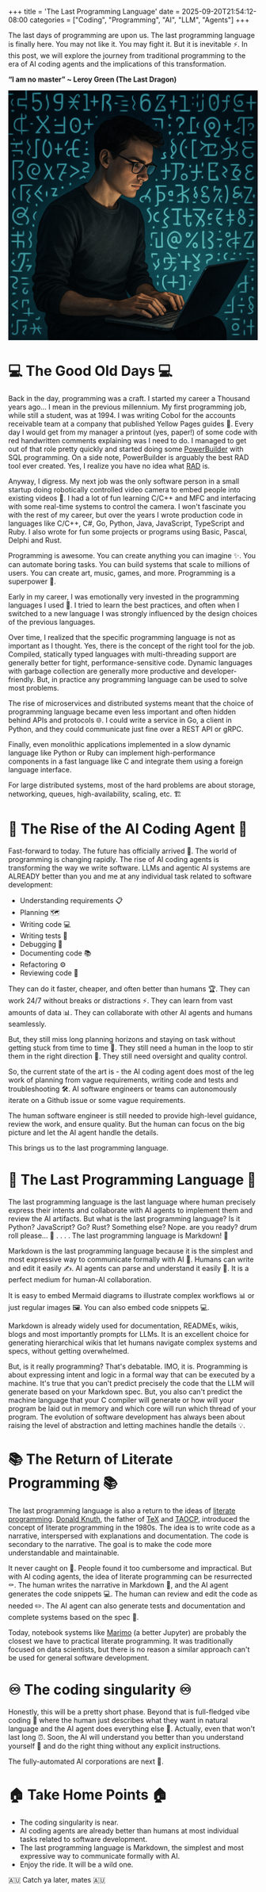 +++
title = 'The Last Programming Language'
date = 2025-09-20T21:54:12-08:00
categories = ["Coding", "Programming", "AI", "LLM", "Agents"]
+++

The last days of programming are upon us. The last programming language is finally here. You may not like it. You may
fight it. But it is inevitable ⚡. In this post, we will explore the journey from traditional programming to the era of
AI coding agents and the implications of this transformation.

**“I am no master” ~ Leroy Green (The Last Dragon)**

<!--more-->

![](images/hero.png)

# 💻 The Good Old Days 💻

Back in the day, programming was a craft. I started my career a Thousand years ago... I mean in the previous millennium.
My first programming job, while still a student, was at 1994. I was writing Cobol for the accounts receivable team at a
company that published Yellow Pages guides 📒. Every day I would get from my manager a printout (yes, paper!) of some
code with red handwritten
comments explaining was I need to do. I managed to get out of that role pretty quickly and started doing
some [PowerBuilder](https://en.wikipedia.org/wiki/PowerBuilder) with SQL programming. On a side note, PowerBuilder is
arguably the best RAD tool ever created. Yes, I realize you have no idea
what [RAD](https://en.wikipedia.org/wiki/Rapid_application_development) is.

Anyway, I digress. My next job was the only software person in a small startup doing robotically controlled video camera
to embed people into existing videos 🎥. I had a lot of fun learning C/C++ and MFC and interfacing with some real-time
systems to control the camera. I won't fascinate you with the rest of my career, but over the years I wrote production
code in languages like C/C++, C#, Go, Python, Java, JavaScript, TypeScript and Ruby. I also wrote for fun some projects
or programs using Basic, Pascal,
Delphi and Rust.

Programming is awesome. You can create anything you can imagine ✨. You can automate boring tasks. You can build systems
that scale to millions of users. You can create art, music, games, and more. Programming is a superpower 🦸.

Early in my career, I was emotionally very invested in the programming languages I used 💝. I tried to learn the best
practices, and often when I switched to a new language I was strongly influenced by the design choices of the previous
languages.

Over time, I realized that the specific programming language is not as important as I thought. Yes, there is the concept
of the right tool for the job. Compiled, statically typed languages with multi-threading support are generally better
for tight, performance-sensitive code. Dynamic languages with garbage collection are generally more productive and
developer-friendly. But, in practice any programming language can be used to solve most problems.

The rise of microservices and distributed systems meant that the choice of programming language became even less
important and often hidden behind APIs and protocols 🌐. I could write a service in Go, a client in Python, and they
could
communicate just fine over a REST API or gRPC.

Finally, even monolithic applications implemented in a slow dynamic language like Python or Ruby can implement
high-performance components in a fast language like C and integrate them using a foreign language interface.

For large distributed systems, most of the hard problems are about storage, networking, queues, high-availability,
scaling, etc. 🏗️

# 🤖 The Rise of the AI Coding Agent 🤖

Fast-forward to today. The future has officially arrived 🚀. The world of programming is changing rapidly. The rise of AI
coding agents is transforming the way we write software. LLMs and agentic AI systems are ALREADY better than you and me
at any individual task related to software development:

- Understanding requirements 📋
- Planning 🗺️
- Writing code 💻
- Writing tests 🧪
- Debugging 🐛
- Documenting code 📚
- Refactoring ⚙️
- Reviewing code 👀

They can do it faster, cheaper, and often better than humans 🏆. They can work 24/7 without breaks or distractions ⚡.
They
can learn from vast amounts of data 📊. They can collaborate with other AI agents and humans seamlessly.

But, they still miss long planning horizons and staying on task without getting stuck from time to time 🔄. They still
need
a human in the loop to stir them in the right direction 🧭. They still need oversight and quality control.

So, the current state of the art is - the AI coding agent does most of the leg work of planning from vague requirements,
writing code and tests and troubleshooting 🛠️. AI software engineers or teams can autonomously iterate on a Github issue
or
some vague requirements.

The human software engineer is still needed to provide high-level guidance, review the work, and ensure quality. But the
human can focus on the big picture and let the AI agent handle the details.

This brings us to the last programming language.

# 📝 The Last Programming Language 📝

The last programming language is the last language where human precisely express their intents and collaborate with AI
agents to implement them and review the AI artifacts. But what is the last programming language? Is it Python?
JavaScript? Go? Rust? Something else?
Nope. are you ready? drum roll please... 🥁
.
.
.
.
The last programming language is Markdown! 🎉

Markdown is the last programming language because it is the simplest and most expressive way to communicate formally
with AI 🤖. Humans can write and edit it easily ✍️. AI agents can parse and understand it easily 🧠. It is a perfect
medium for human-AI collaboration.

It is easy to embed Mermaid diagrams to illustrate complex workflows 📊 or just regular images 🖼️. You can also embed
code snippets 💻.

Markdown is already widely used for documentation, READMEs, wikis, blogs and most importantly prompts for LLMs. It is an
excellent choice for generating hierarchical wikis that let humans navigate complex systems and specs, without getting
overwhelmed.

But, is it really programming? That's debatable. IMO, it is. Programming is about expressing intent and logic in a
formal way that can be executed by a machine. It's true that you can't predict precisely the code that the LLM will
generate based on your Markdown spec. But, you also can't predict the machine language that your C compiler will generate or how will your program be
laid out in memory and which core will run which thread of your program. The evolution of software development has
always been about raising the level of abstraction and letting machines handle the details 💡. 

# 📚 The Return of Literate Programming 📚

The last programming language is also a return to the ideas
of [literate programming](https://en.wikipedia.org/wiki/Literate_programming). [Donald Knuth](https://en.wikipedia.org/wiki/Donald_Knuth),
the father of
[TeX](https://en.wikipedia.org/wiki/TeX) and [TAOCP](https://en.wikipedia.org/wiki/The_Art_of_Computer_Programming),
introduced the concept of literate programming in the 1980s. The idea is to write code as a narrative, interspersed
with explanations and documentation. The code is secondary to the narrative. The goal is to make the code more
understandable and maintainable.

It never caught on 🚫. People found it too cumbersome and impractical. But with AI coding agents, the idea of literate
programming can be resurrected ⚰️. The human writes the narrative in Markdown 📝, and the AI agent generates the code
snippets 💻. The human can
review and edit the code as needed ✏️. The AI agent can also generate tests and documentation and complete systems based
on
the spec 🔧.

Today, notebook systems like [Marimo](https://marimo.io) (a better Jupyter) are probably the closest we have to
practical literate
programming. It was traditionally focused on data scientists, but there is no reason a similar approach can't be used
for general software development.

# ♾️ The coding singularity ♾️

Honestly, this will be a pretty short phase. Beyond that is full-fledged vibe coding 🌊 where the human just describes
what they want in natural language and the AI agent does everything else 🤖. Actually, even that won't last long ⏰. Soon,
the
AI will understand you better than you understand yourself 🧠 and do the right thing without any explicit instructions.

The fully-automated AI corporations are next 🏢.

# 🏠 Take Home Points 🏠

- The coding singularity is near.
- AI coding agents are already better than humans at most individual tasks related to software
  development.
- The last programming language is Markdown, the simplest and most expressive way to communicate formally with AI.
- Enjoy the ride. It will be a wild one.

🇦🇺 Catch ya later, mates 🇦🇺
